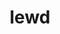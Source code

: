 ---
category: 4-letters
denotation: null
name: lewd
reference_link: https://www.etymonline.com/word/lewd
root_language: null
root_name: null
title: lewd
type: free
word_sums:
- respelling: lewd
  sum: 'Lewd + '
---